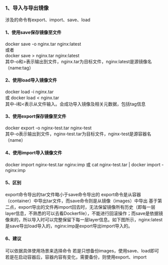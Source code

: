 ### 1、导入与导出镜像
涉及的命令有export、import、save、load
#### 1、使用save保存镜像至文件
docker save -o nginx.tar nginx:latest  
或者  
docker save > nginx.tar nginx:latest  
其中-o和>表示输出到文件，nginx.tar为目标文件，nginx:latest是源镜像名（name:tag）  
#### 2、使用load导入镜像文件  
docker load -i nginx.tar  
或
docker load < nginx.tar  
其中-i和<表示从文件输入。会成功导入镜像及相关元数据，包括tag信息  
#### 3、使用export保存镜像至文件
docker export -o nginx-test.tar nginx-test  
其中-o表示输出到文件，nginx-test.tar为目标文件，nginx-test是源容器名（name）
#### 4、使用import导入镜像文件 
docker import nginx-test.tar nginx:imp
或
cat nginx-test.tar | docker import - nginx:imp
#### 5、区别
export命令导出的tar文件略小于save命令导出的
export命令是从容器（container）中导出tar文件，而save命令则是从镜像（images）中导出
基于第二点，export导出的文件再import回去时，无法保留镜像所有历史（即每一层layer信息，不熟悉的可以去看Dockerfile），不能进行回滚操作；而save是依据镜像来的，所以导入时可以完整保留下每一层layer信息。如下图所示，nginx:latest是save导出load导入的，nginx:imp是export导出import导入的。
#### 6、建议
可以依据具体使用场景来选择命令
若是只想备份images，使用save、load即可
若是在启动容器后，容器内容有变化，需要备份，则使用export、import


